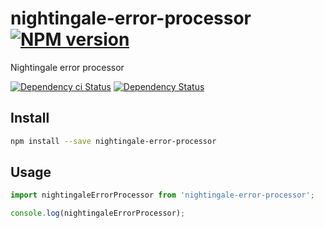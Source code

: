 # nightingale-error-processor [![NPM version][npm-image]][npm-url]

Nightingale error processor

[![Dependency ci Status][dependencyci-image]][dependencyci-url]
[![Dependency Status][daviddm-image]][daviddm-url]

## Install

```sh
npm install --save nightingale-error-processor
```

## Usage

```js
import nightingaleErrorProcessor from 'nightingale-error-processor';

console.log(nightingaleErrorProcessor);
```

[npm-image]: https://img.shields.io/npm/v/nightingale-error-processor.svg?style=flat-square
[npm-url]: https://npmjs.org/package/nightingale-error-processor
[daviddm-image]: https://david-dm.org/nightingalejs/nightingale-error-processor.svg?style=flat-square
[daviddm-url]: https://david-dm.org/nightingalejs/nightingale-error-processor
[dependencyci-image]: https://dependencyci.com/github/nightingalejs/nightingale-error-processor/badge?style=flat-square
[dependencyci-url]: https://dependencyci.com/github/nightingalejs/nightingale-error-processor
